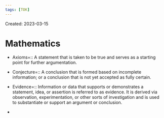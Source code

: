 ```yaml
---
tags: [TOK] 
---
```

Created: 2023-03-15

# Mathematics

- Axioms=:: A statement that is taken to be true and serves as a starting point for further argumentation.
<!--SR:!2023-09-28,62,150-->
- Conjecture=:: A conclusion that is formed based on incomplete information; or a conclusion that is not yet accepted as fully certain.
<!--SR:!2023-11-09,93,170-->
- Evidence=:: Information or data that supports or demonstrates a statement, idea, or assertion is referred to as evidence. It is derived via observation, experimentation, or other sorts of investigation and is used to substantiate or support an argument or conclusion.
<!--SR:!2023-11-08,92,170-->
- 